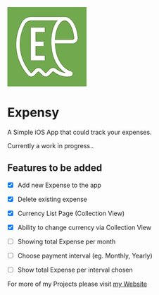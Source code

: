 ![ImageLogo](https://github.com/ibonddedicate/Expensy/blob/master/Expensy/Assets.xcassets/AppIcon.appiconset/180.png?raw=true)
# Expensy
A Simple iOS App that could track your expenses.

Currently a work in progress..
## Features to be added
- [x] Add new Expense to the app
- [x] Delete existing expense
- [x] Currency List Page (Collection View)
- [x] Ability to change currency via Collection View
- [ ] Showing total Expense per month
- [ ] Choose payment interval (eg. Monthly, Yearly)
- [ ] Show total Expense per interval chosen



For more of my Projects please visit [my Website](https://www.surote.com)
